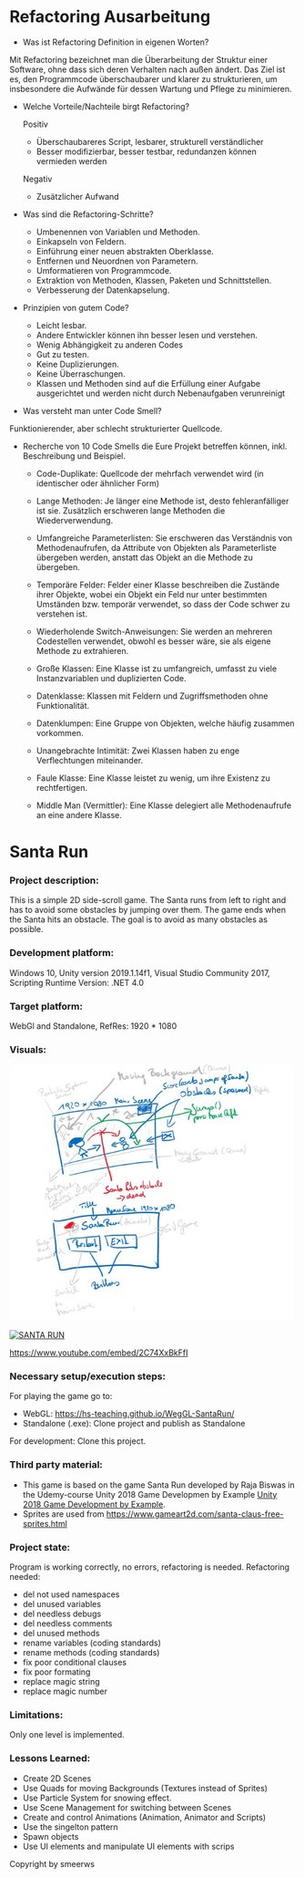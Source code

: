 # Refactoring Ausarbeitung

* Was ist Refactoring Definition in eigenen Worten?

Mit Refactoring bezeichnet man die Überarbeitung der Struktur einer Software, ohne dass sich deren Verhalten nach außen ändert. Das Ziel ist es, den Programmcode überschaubarer und klarer zu strukturieren, um insbesondere die Aufwände für dessen Wartung und Pflege zu minimieren.


* Welche Vorteile/Nachteile birgt Refactoring?

  Positiv
  + Überschaubareres Script, lesbarer, strukturell verständlicher
  + Besser modifizierbar, besser testbar, redundanzen können vermieden werden 
  
  Negativ
  - Zusätzlicher Aufwand


* Was sind die Refactoring-Schritte?
  -	Umbenennen von Variablen und Methoden.
  -	Einkapseln von Feldern.
  -	Einführung einer neuen abstrakten Oberklasse.
  -	Entfernen und Neuordnen von Parametern.
  -	Umformatieren von Programmcode.
  -	Extraktion von Methoden, Klassen, Paketen und Schnittstellen.
  -	Verbesserung der Datenkapselung.

* Prinzipien von gutem Code?
  -	Leicht lesbar.
  -	Andere Entwickler können ihn besser lesen und verstehen.
  -	Wenig Abhängigkeit zu anderen Codes 
  -	Gut zu testen.
  -	Keine Duplizierungen.
  -	Keine Überraschungen.
  -	Klassen und Methoden sind auf die Erfüllung einer Aufgabe ausgerichtet und werden nicht durch Nebenaufgaben verunreinigt

* Was versteht man unter Code Smell?

Funktionierender, aber schlecht strukturierter Quellcode.


* Recherche von 10 Code Smells die Eure Projekt betreffen können, inkl. Beschreibung und Beispiel.

  - Code-Duplikate: Quellcode der mehrfach verwendet wird (in identischer oder ähnlicher Form)

  -	Lange Methoden: Je länger eine Methode ist, desto fehleranfälliger ist sie. Zusätzlich erschweren lange Methoden die        Wiederverwendung.

  -	Umfangreiche Parameterlisten: Sie erschweren das Verständnis von Methodenaufrufen, da Attribute von Objekten als  Parameterliste übergeben werden, anstatt das Objekt an die Methode zu übergeben.

  -	Temporäre Felder: Felder einer Klasse beschreiben die Zustände ihrer Objekte, wobei ein Objekt ein Feld nur unter bestimmten Umständen bzw. temporär verwendet, so dass der Code schwer zu verstehen ist.

  -	Wiederholende Switch-Anweisungen: Sie werden an mehreren Codestellen verwendet, obwohl es besser wäre, sie als eigene Methode zu extrahieren.

  -	Große Klassen: Eine Klasse ist zu umfangreich, umfasst zu viele Instanzvariablen und duplizierten Code.

  -	Datenklasse: Klassen mit Feldern und Zugriffsmethoden ohne Funktionalität.

  -	Datenklumpen: Eine Gruppe von Objekten, welche häufig zusammen vorkommen.

  -	Unangebrachte Intimität: Zwei Klassen haben zu enge Verflechtungen miteinander.

  -	Faule Klasse: Eine Klasse leistet zu wenig, um ihre Existenz zu rechtfertigen.

  -	Middle Man (Vermittler): Eine Klasse delegiert alle Methodenaufrufe an eine andere Klasse.

# Santa Run

### Project description: 
This is a simple 2D side-scroll game. The Santa runs from left to right and has to avoid some obstacles by jumping over them.
The game ends when the Santa hits an obstacle.  The goal is to avoid as many obstacles as possible.

### Development platform: 
Windows 10, Unity version 2019.1.14f1, Visual Studio Community 2017, Scripting Runtime Version: .NET 4.0

### Target platform: 
WebGl and Standalone, RefRes: 1920 * 1080


### Visuals: 
<div>
<img src = "./Screenshots/sketch-SantaRun.JPG" width = "500">
</div>

[![SANTA RUN](https://i9.ytimg.com/vi/2C74XxBkFfI/mq1.jpg?sqp=CNWnze8F&rs=AOn4CLBrmO-tJ3gQ2BNeMxvrmQcsIhhcgQ)](https://www.youtube.com/embed/2C74XxBkFfI "Santa RUN")

https://www.youtube.com/embed/2C74XxBkFfI

### Necessary setup/execution steps: 
For playing the game go to: 
* WebGL: https://hs-teaching.github.io/WegGL-SantaRun/
* Standalone (.exe): Clone project and publish as Standalone

For development: Clone this project. 

### Third party material: 
* This game is based on the game Santa Run developed by Raja Biswas in the Udemy-course Unity 2018 Game Developmen by Example 
[Unity 2018 Game Development by Example](https://www.udemy.com/course/unity-2d-game-development-by-example/).
* Sprites are used from https://www.gameart2d.com/santa-claus-free-sprites.html


### Project state: 
Program is working correctly, no errors, refactoring is needed.
Refactoring needed: 
* del not used namespaces
* del unused variables
* del needless debugs
* del needless comments
* del unused methods
* rename variables (coding standards)
* rename methods (coding standards)
* fix poor conditional clauses
* fix poor formating
* replace magic string
* replace magic number

### Limitations: 
Only one level is implemented. 

### Lessons Learned: 
* Create 2D Scenes
* Use Quads for moving Backgrounds (Textures instead of Sprites)
* Use Particle System for snowing effect.
* Use Scene Management for switching between Scenes
* Create and control Animations (Animation, Animator and Scripts)
* Use the singelton pattern
* Spawn objects
* Use UI elements and manipulate UI elements with scrips


Copyright by smeerws
